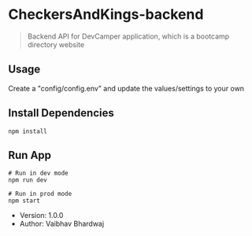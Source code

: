 # CheckersAndKings-backend

> Backend API for DevCamper application, which is a bootcamp directory website

## Usage

Create a "config/config.env" and update the values/settings to your own

## Install Dependencies

```
npm install
```

## Run App

```
# Run in dev mode
npm run dev

# Run in prod mode
npm start
```


- Version: 1.0.0
- Author: Vaibhav Bhardwaj
